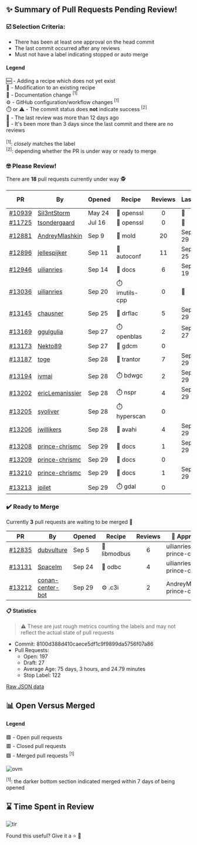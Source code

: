 ## :sparkles: Summary of Pull Requests Pending Review!

### :ballot_box_with_check: Selection Criteria:

- There has been at least one approval on the head commit
- The last commit occurred after any reviews
- Must not have a label indicating stopped or auto merge

#### Legend

:new: - Adding a recipe which does not yet exist<br>
:memo: - Modification to an existing recipe<br>
:green_book: - Documentation change <sup>[1]</sup><br>
:gear: - GitHub configuration/workflow changes <sup>[1]</sup><br>
:stopwatch: or :warning: - The commit status does **not** indicate success <sup>[2]</sup><br>
:bell: - The last review was more than 12 days ago<br>
:eyes: - It's been more than 3 days since the last commit and there are no reviews<br>
<br>
<sup>[1]</sup>: _closely_ matches the label<br>
<sup>[2]</sup>: depending whether the PR is under way or ready to merge

### :nerd_face: Please Review! 

There are **18** pull requests currently under way :detective:

PR | By | Opened | Recipe | Reviews | Last | :stop_sign: Blockers | :star2: Approvers
:---: | --- | --- | --- | :---: | --- | --- | ---
[#10939](https://github.com/conan-io/conan-center-index/pull/10939)|[Sil3ntStorm](https://github.com/Sil3ntStorm)|May 24|:memo: openssl|0|:eyes:||
[#11725](https://github.com/conan-io/conan-center-index/pull/11725)|[tsondergaard](https://github.com/tsondergaard)|Jul 16|:memo: openssl|0|:eyes:||
[#12881](https://github.com/conan-io/conan-center-index/pull/12881)|[AndreyMlashkin](https://github.com/AndreyMlashkin)|Sep 9|:memo: mold|20|Sep 29|uilianries|ericriff
[#12896](https://github.com/conan-io/conan-center-index/pull/12896)|[jellespijker](https://github.com/jellespijker)|Sep 11|:memo: autoconf|11|Sep 25|uilianries|danimtb
[#12946](https://github.com/conan-io/conan-center-index/pull/12946)|[uilianries](https://github.com/uilianries)|Sep 14|:green_book: docs|6|Sep 19||prince-chrismc
[#13036](https://github.com/conan-io/conan-center-index/pull/13036)|[uilianries](https://github.com/uilianries)|Sep 20|:stopwatch: imutils-cpp|0|:eyes:||
[#13145](https://github.com/conan-io/conan-center-index/pull/13145)|[chausner](https://github.com/chausner)|Sep 25|:memo: drflac|5|Sep 29||uilianries
[#13169](https://github.com/conan-io/conan-center-index/pull/13169)|[ggulgulia](https://github.com/ggulgulia)|Sep 27|:stopwatch: openblas|2|Sep 27||
[#13173](https://github.com/conan-io/conan-center-index/pull/13173)|[Nekto89](https://github.com/Nekto89)|Sep 27|:memo: gdcm|0|||
[#13187](https://github.com/conan-io/conan-center-index/pull/13187)|[toge](https://github.com/toge)|Sep 28|:memo: trantor|7|Sep 29||jwillikers
[#13194](https://github.com/conan-io/conan-center-index/pull/13194)|[ivmai](https://github.com/ivmai)|Sep 28|:stopwatch: bdwgc|2|Sep 29||
[#13202](https://github.com/conan-io/conan-center-index/pull/13202)|[ericLemanissier](https://github.com/ericLemanissier)|Sep 28|:stopwatch: nspr|4|Sep 29||jwillikers
[#13205](https://github.com/conan-io/conan-center-index/pull/13205)|[syoliver](https://github.com/syoliver)|Sep 28|:stopwatch: hyperscan|0|||
[#13206](https://github.com/conan-io/conan-center-index/pull/13206)|[jwillikers](https://github.com/jwillikers)|Sep 28|:memo: avahi|4|Sep 29||prince-chrismc
[#13208](https://github.com/conan-io/conan-center-index/pull/13208)|[prince-chrismc](https://github.com/prince-chrismc)|Sep 29|:green_book: docs|1|Sep 29||jwillikers
[#13209](https://github.com/conan-io/conan-center-index/pull/13209)|[prince-chrismc](https://github.com/prince-chrismc)|Sep 29|:green_book: docs|0|||
[#13210](https://github.com/conan-io/conan-center-index/pull/13210)|[prince-chrismc](https://github.com/prince-chrismc)|Sep 29|:green_book: docs|1|Sep 29||jwillikers
[#13213](https://github.com/conan-io/conan-center-index/pull/13213)|[jpilet](https://github.com/jpilet)|Sep 29|:stopwatch: gdal|0|||


### :heavy_check_mark: Ready to Merge 

Currently **3** pull requests are waiting to be merged :tada:


PR | By | Opened | Recipe | Reviews | :star2: Approvers
:---: | --- | --- | --- | :---: | ---
[#12835](https://github.com/conan-io/conan-center-index/pull/12835)|[dubvulture](https://github.com/dubvulture)|Sep 5|:memo: libmodbus|6|uilianries, prince-chrismc
[#13131](https://github.com/conan-io/conan-center-index/pull/13131)|[SpaceIm](https://github.com/SpaceIm)|Sep 24|:memo: odbc|4|uilianries, prince-chrismc
[#13212](https://github.com/conan-io/conan-center-index/pull/13212)|[conan-center-bot](https://github.com/conan-center-bot)|Sep 29|:gear: .c3i|2|AndreyMlashkin, prince-chrismc


#### :clipboard: Statistics

> :warning: These are just rough metrics counting the labels and may not reflect the actual state of pull requests

- Commit: 8100d388d410caece5df1c9f9899da5756f07a86
- Pull Requests:
	- Open: 197
	- Draft: 27
	- Average Age: 75 days, 3 hours, and 24.79 minutes
	- Stop Label: 122
	

[Raw JSON data](https://raw.githubusercontent.com/prince-chrismc/conan-center-index-pending-review/raw-data/pending-review.json)

## :bar_chart: Open Versus Merged

#### Legend

:green_square: - Open pull requests<br>
:red_square: - Closed pull requests<br>
:purple_square: - Merged pull requests <sup>[1]</sup><br>

![ovm](https://github.com/prince-chrismc/conan-center-index-pending-review/blob/raw-data/open-versus-merged.gif?raw=true)

<sup>[1]</sup>: the darker bottom section indicated merged within 7 days of being opened

## :hourglass: Time Spent in Review

![tir](https://github.com/prince-chrismc/conan-center-index-pending-review/blob/raw-data/time-in-review.png?raw=true)

Found this useful? Give it a :star: :pray:
	